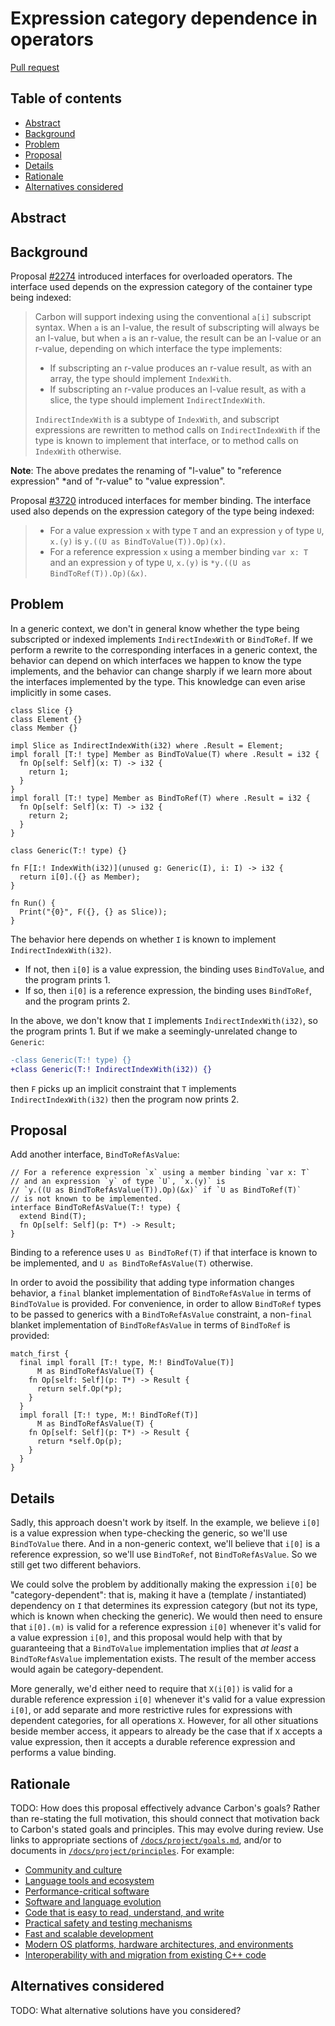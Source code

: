 # Expression category dependence in operators

<!--
Part of the Carbon Language project, under the Apache License v2.0 with LLVM
Exceptions. See /LICENSE for license information.
SPDX-License-Identifier: Apache-2.0 WITH LLVM-exception
-->

[Pull request](https://github.com/carbon-language/carbon-lang/pull/3985)

<!-- toc -->

## Table of contents

-   [Abstract](#abstract)
-   [Background](#background)
-   [Problem](#problem)
-   [Proposal](#proposal)
-   [Details](#details)
-   [Rationale](#rationale)
-   [Alternatives considered](#alternatives-considered)

<!-- tocstop -->

## Abstract

## Background

Proposal [#2274](https://github.com/carbon-language/carbon-lang/pull/2274)
introduced interfaces for overloaded operators. The interface used depends on
the expression category of the container type being indexed:

> Carbon will support indexing using the conventional `a[i]` subscript syntax.
> When `a` is an l-value, the result of subscripting will always be an l-value,
> but when `a` is an r-value, the result can be an l-value or an r-value,
> depending on which interface the type implements:
>
> -   If subscripting an r-value produces an r-value result, as with an array,
>     the type should implement `IndexWith`.
> -   If subscripting an r-value produces an l-value result, as with a slice,
>     the type should implement `IndirectIndexWith`.
>
> `IndirectIndexWith` is a subtype of `IndexWith`, and subscript expressions are
> rewritten to method calls on `IndirectIndexWith` if the type is known to
> implement that interface, or to method calls on `IndexWith` otherwise.

**Note**: The above predates the renaming of "l-value" to "reference expression"
\*and of "r-value" to "value expression".

Proposal [#3720](https://github.com/carbon-language/carbon-lang/pull/3720)
introduced interfaces for member binding. The interface used also depends on the
expression category of the type being indexed:

> -   For a value expression `x` with type `T` and an expression `y` of type
>     `U`, `x.(y)` is `y.((U as BindToValue(T)).Op)(x)`.
> -   For a reference expression `x` using a member binding `var x: T` and an
>     expression `y` of type `U`, `x.(y)` is `*y.((U as BindToRef(T)).Op)(&x)`.

## Problem

In a generic context, we don't in general know whether the type being
subscripted or indexed implements `IndirectIndexWith` or `BindToRef`. If we
perform a rewrite to the corresponding interfaces in a generic context, the
behavior can depend on which interfaces we happen to know the type implements,
and the behavior can change sharply if we learn more about the interfaces
implemented by the type. This knowledge can even arise implicitly in some cases.

```carbon
class Slice {}
class Element {}
class Member {}

impl Slice as IndirectIndexWith(i32) where .Result = Element;
impl forall [T:! type] Member as BindToValue(T) where .Result = i32 {
  fn Op[self: Self](x: T) -> i32 {
    return 1;
  }
}
impl forall [T:! type] Member as BindToRef(T) where .Result = i32 {
  fn Op[self: Self](x: T) -> i32 {
    return 2;
  }
}

class Generic(T:! type) {}

fn F[I:! IndexWith(i32)](unused g: Generic(I), i: I) -> i32 {
  return i[0].({} as Member);
}

fn Run() {
  Print("{0}", F({}, {} as Slice));
}
```

The behavior here depends on whether `I` is known to implement
`IndirectIndexWith(i32)`.

-   If not, then `i[0]` is a value expression, the binding uses `BindToValue`,
    and the program prints 1.
-   If so, then `i[0]` is a reference expression, the binding uses `BindToRef`,
    and the program prints 2.

In the above, we don't know that `I` implements `IndirectIndexWith(i32)`, so the
program prints 1. But if we make a seemingly-unrelated change to `Generic`:

```diff
-class Generic(T:! type) {}
+class Generic(T:! IndirectIndexWith(i32)) {}
```

then `F` picks up an implicit constraint that `T` implements
`IndirectIndexWith(i32)` then the program now prints 2.

## Proposal

Add another interface, `BindToRefAsValue`:

```carbon
// For a reference expression `x` using a member binding `var x: T`
// and an expression `y` of type `U`, `x.(y)` is
// `y.((U as BindToRefAsValue(T)).Op)(&x)` if `U as BindToRef(T)`
// is not known to be implemented.
interface BindToRefAsValue(T:! type) {
  extend Bind(T);
  fn Op[self: Self](p: T*) -> Result;
}
```

Binding to a reference uses `U as BindToRef(T)` if that interface is known to be
implemented, and `U as BindToRefAsValue(T)` otherwise.

In order to avoid the possibility that adding type information changes behavior,
a `final` blanket implementation of `BindToRefAsValue` in terms of `BindToValue`
is provided. For convenience, in order to allow `BindToRef` types to be passed
to generics with a `BindToRefAsValue` constraint, a non-`final` blanket
implementation of `BindToRefAsValue` in terms of `BindToRef` is provided:

```carbon
match_first {
  final impl forall [T:! type, M:! BindToValue(T)]
      M as BindToRefAsValue(T) {
    fn Op[self: Self](p: T*) -> Result {
      return self.Op(*p);
    }
  }
  impl forall [T:! type, M:! BindToRef(T)]
      M as BindToRefAsValue(T) {
    fn Op[self: Self](p: T*) -> Result {
      return *self.Op(p);
    }
  }
}
```

## Details

Sadly, this approach doesn't work by itself. In the example, we believe `i[0]`
is a value expression when type-checking the generic, so we'll use `BindToValue`
there. And in a non-generic context, we'll believe that `i[0]` is a reference
expression, so we'll use `BindToRef`, not `BindToRefAsValue`. So we still get
two different behaviors.

We could solve the problem by additionally making the expression `i[0]` be
"category-dependent": that is, making it have a (template / instantiated)
dependency on `I` that determines its expression category (but not its type,
which is known when checking the generic). We would then need to ensure that
`i[0].(m)` is valid for a reference expression `i[0]` whenever it's valid for a
value expression `i[0]`, and this proposal would help with that by guaranteeing
that a `BindToValue` implementation implies that _at least_ a `BindToRefAsValue`
implementation exists. The result of the member access would again be
category-dependent.

More generally, we'd either need to require that `X(i[0])` is valid for a
durable reference expression `i[0]` whenever it's valid for a value expression
`i[0]`, or add separate and more restrictive rules for expressions with
dependent categories, for all operations `X`. However, for all other situations
beside member access, it appears to already be the case that if `X` accepts a
value expression, then it accepts a durable reference expression and performs a
value binding.

## Rationale

TODO: How does this proposal effectively advance Carbon's goals? Rather than
re-stating the full motivation, this should connect that motivation back to
Carbon's stated goals and principles. This may evolve during review. Use links
to appropriate sections of [`/docs/project/goals.md`](/docs/project/goals.md),
and/or to documents in [`/docs/project/principles`](/docs/project/principles).
For example:

-   [Community and culture](/docs/project/goals.md#community-and-culture)
-   [Language tools and ecosystem](/docs/project/goals.md#language-tools-and-ecosystem)
-   [Performance-critical software](/docs/project/goals.md#performance-critical-software)
-   [Software and language evolution](/docs/project/goals.md#software-and-language-evolution)
-   [Code that is easy to read, understand, and write](/docs/project/goals.md#code-that-is-easy-to-read-understand-and-write)
-   [Practical safety and testing mechanisms](/docs/project/goals.md#practical-safety-and-testing-mechanisms)
-   [Fast and scalable development](/docs/project/goals.md#fast-and-scalable-development)
-   [Modern OS platforms, hardware architectures, and environments](/docs/project/goals.md#modern-os-platforms-hardware-architectures-and-environments)
-   [Interoperability with and migration from existing C++ code](/docs/project/goals.md#interoperability-with-and-migration-from-existing-c-code)

## Alternatives considered

TODO: What alternative solutions have you considered?
